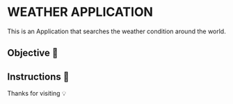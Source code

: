 <h1> WEATHER APPLICATION </h1>

This is an Application that searches the weather condition around the world.

<h2>Objective 🎯</h2>


<h2>Instructions 📖</h2>



Thanks for visiting 💡
